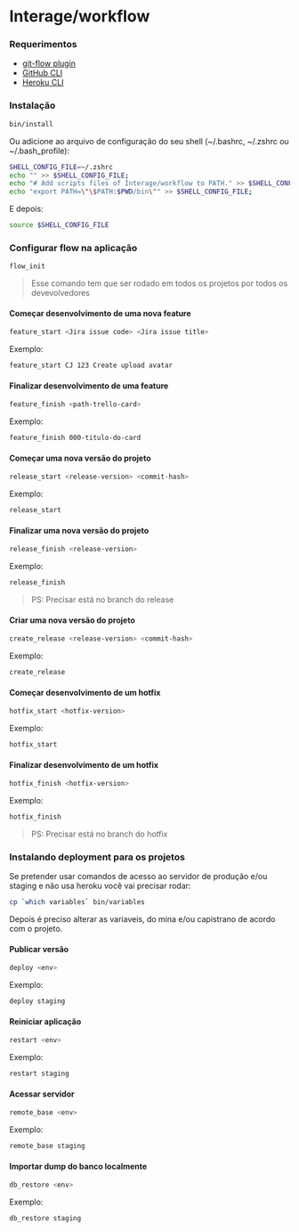 # Interage/workflow

### Requerimentos

- [git-flow plugin](https://danielkummer.github.io/git-flow-cheatsheet/index.pt_BR.html)
- [GitHub CLI](https://cli.github.com)
- [Heroku CLI](https://devcenter.heroku.com/articles/heroku-cli)

### Instalação

```bash
bin/install
```

Ou adicione ao arquivo de configuração do seu shell (\~/.bashrc, \~/.zshrc ou \~/.bash_profile):

```bash
SHELL_CONFIG_FILE=~/.zshrc
echo "" >> $SHELL_CONFIG_FILE;
echo "# Add scripts files of Interage/workflow to PATH." >> $SHELL_CONFIG_FILE;
echo "export PATH=\"\$PATH:$PWD/bin\"" >> $SHELL_CONFIG_FILE;
```

E depois:

```bash
source $SHELL_CONFIG_FILE
```

### Configurar flow na aplicação

```bash
flow_init
```

> Esse comando tem que ser rodado em todos os projetos por todos os devevolvedores

#### Começar desenvolvimento de uma nova feature

```bash
feature_start <Jira issue code> <Jira issue title>
```

Exemplo:

```bash
feature_start CJ 123 Create upload avatar
```

#### Finalizar desenvolvimento de uma feature

```bash
feature_finish <path-trello-card>
```

Exemplo:

```bash
feature_finish 000-titulo-do-card
```

#### Começar uma nova versão do projeto

```bash
release_start <release-version> <commit-hash>
```

Exemplo:

```bash
release_start
```

#### Finalizar uma nova versão do projeto

```bash
release_finish <release-version>
```

Exemplo:

```bash
release_finish
```

> PS: Precisar está no branch do release

#### Criar uma nova versão do projeto

```bash
create_release <release-version> <commit-hash>
```

Exemplo:

```bash
create_release
```

#### Começar desenvolvimento de um hotfix

```bash
hotfix_start <hotfix-version>
```

Exemplo:

```bash
hotfix_start
```

#### Finalizar desenvolvimento de um hotfix

```bash
hotfix_finish <hotfix-version>
```

Exemplo:

```bash
hotfix_finish
```

> PS: Precisar está no branch do hotfix

### Instalando deployment para os projetos

Se pretender usar comandos de acesso ao servidor de produção e/ou staging e não
usa heroku você vai precisar rodar:

```bash
cp `which variables` bin/variables
```

Depois é preciso alterar as variaveis, do mina e/ou capistrano de acordo com o
projeto.

#### Publicar versão

```bash
deploy <env>
```

Exemplo:

```bash
deploy staging
```

#### Reiniciar aplicação

```bash
restart <env>
```

Exemplo:

```bash
restart staging
```

#### Acessar servidor

```bash
remote_base <env>
```

Exemplo:

```bash
remote_base staging
```

#### Importar dump do banco localmente

```bash
db_restore <env>
```

Exemplo:

```bash
db_restore staging
```
